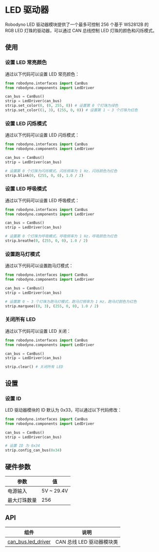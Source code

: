 # LED 驱动器

Robodyno LED 驱动器模块提供了一个最多可控制 256 个基于 WS2812B 的 RGB LED 灯珠的驱动器，可以通过 CAN 总线控制 LED 灯珠的颜色和闪烁模式。

## 使用

### 设置 LED 常亮颜色

通过以下代码可以设置 LED 常亮颜色：

```python
from robodyno.interfaces import CanBus
from robodyno.components import LedDriver

can_bus = CanBus()
strip = LedDriver(can_bus)
strip.set_color(0, (0, 255, 0)) # 设置第 0 个灯珠为绿色
strip.set_color((1, 3), (255, 0, 0)) # 设置第 1 ~ 3 个灯珠为红色
```

### 设置 LED 闪烁模式

通过以下代码可以设置 LED 闪烁模式：

```python
from robodyno.interfaces import CanBus
from robodyno.components import LedDriver

can_bus = CanBus()
strip = LedDriver(can_bus)

# 设置第 0 个灯珠为闪烁模式，闪烁频率为 1 Hz，闪烁颜色为红色
strip.blink(0, (255, 0, 0), 1.0 / 2)
```

### 设置 LED 呼吸模式

通过以下代码可以设置 LED 呼吸模式：

```python
from robodyno.interfaces import CanBus
from robodyno.components import LedDriver

can_bus = CanBus()
strip = LedDriver(can_bus)

# 设置第 0 个灯珠为呼吸模式，呼吸频率为 1 Hz，呼吸颜色为红色
strip.breathe(0, (255, 0, 0), 1.0 / 2)
```

### 设置跑马灯模式

通过以下代码可以设置跑马灯模式：

```python
from robodyno.interfaces import CanBus
from robodyno.components import LedDriver

can_bus = CanBus()
strip = LedDriver(can_bus)

# 设置第 0 ~ 3 个灯珠为跑马灯模式，跑马灯频率为 1 Hz，跑马灯颜色为红色
strip.marquee((0, 3), (255, 0, 0), 1.0 / 2)
```

### 关闭所有 LED

通过以下代码可以设置 LED 关闭：

```python
from robodyno.interfaces import CanBus
from robodyno.components import LedDriver

can_bus = CanBus()
strip = LedDriver(can_bus)

strip.clear() # 关闭所有 LED
```

## 设置

### 设置 ID

LED 驱动器模块的 ID 默认为 0x33，可以通过以下代码修改：

```python
from robodyno.interfaces import CanBus
from robodyno.components import LedDriver

can_bus = CanBus()
strip = LedDriver(can_bus)

# 设置 ID 为 0x34
strip.config_can_bus(0x34)
```

## 硬件参数

| 参数         | 值         |
| ------------ | ---------- |
| 电源输入     | 5V ~ 29.4V |
| 最大灯珠数量 | 256        |

## API

| 组件                                                                    | 说明                      |
| ----------------------------------------------------------------------- | ------------------------- |
| [can_bus.led_driver](../../../references/components/can_bus/led_driver) | CAN 总线 LED 驱动器模块类 |
